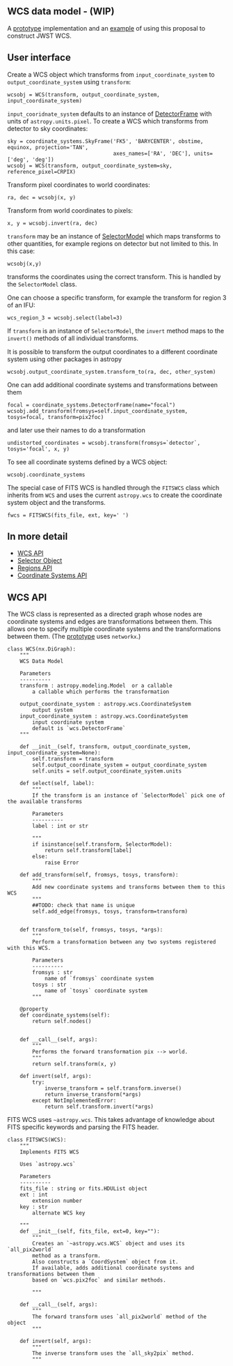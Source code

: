 WCS data model - (WIP)
--------------


A [prototype](https://github.com/nden/code-experiments/tree/master/generalized_wcs_api/prototype) implementation and an 
[example](https://github.com/nden/code-experiments/tree/master/generalized_wcs_api/prototype/jwst_example) of using this
proposal to construct JWST WCS.

User interface
--------------

Create a WCS object which transforms from `input_coordinate_system` to `output_coordinate_system` using `transform`:

    wcsobj = WCS(transform, output_coordinate_system, input_coordinate_system)
    
``input_cooridnate_system`` defaults to an instance of [DetectorFrame](https://github.com/nden/code-experiments/blob/master/generalized_wcs_api/prototype/coordinate_systems.py#L276) with units of `astropy.units.pixel`. To create a WCS which transforms from detector to sky coordinates:
    
    sky = coordinate_systems.SkyFrame('FK5', 'BARYCENTER', obstime, equinox, projection='TAN',
                                      axes_names=['RA', 'DEC'], units=['deg', 'deg'])
    wcsobj = WCS(transform, output_coordinate_system=sky, reference_pixel=CRPIX)

Transform pixel coordinates to world coordinates:

    ra, dec = wcsobj(x, y)

Transform from world coordinates to pixels:

    x, y = wcsobj.invert(ra, dec)

`transform` may be an instance of [SelectorModel](https://github.com/nden/astropy-api/blob/generalized_wcs/generalized_wcs/selector.md) which maps transforms to other quantities,
for example regions on detector but not limited to this. In this case:

    wcsobj(x,y)

transforms the coordinates using the correct transform.
This is handled by the `SelectorModel` class.

One can choose a specific transform, for example the transform for region 3 of an IFU:

    wcs_region_3 = wcsobj.select(label=3)

If `transform` is an instance of `SelectorModel`, the `invert` method maps to the `invert()`
methods of all individual transforms.

It is possible to transform the output coordinates to a different coordinate system using other packages in astropy

    wcsobj.output_coordinate_system.transform_to(ra, dec, other_system)

One can add additional coordinate systems and transformations between them

    focal = coordinate_systems.DetectorFrame(name="focal") 
    wcsobj.add_transform(fromsys=self.input_coordinate_system, tosys=focal, transform=pix2foc)
    
and later use their names to do a transformation

    undistorted_coordinates = wcsobj.transform(fromsys=`detector`, tosys='focal', x, y)
    
To see all coordinate systems defined by a WCS object:

    wcsobj.coordinate_systems
    
The special case of FITS WCS is handled through the `FITSWCS` class which inherits from `WCS`
and uses the current `astropy.wcs`  to create the coordinate system object and the transforms.

    fwcs = FITSWCS(fits_file, ext, key=' ')

In more detail
--------------

* [WCS API](https://github.com/nden/astropy-api/blob/generalized_wcs/generalized_wcs/wcs_api.md#wcs-api)
* [Selector Object](https://github.com/nden/astropy-api/blob/generalized_wcs/generalized_wcs/selector.md)
* [Regions API](https://github.com/nden/astropy-api/blob/generalized_wcs/generalized_wcs/region_api.md)
* [Coordinate Systems API](https://github.com/nden/astropy-api/blob/generalized_wcs/generalized_wcs/coordinate_systems_api.md)

WCS API
-------

The WCS class is represented as a directed graph whose nodes are coordinate systems and edges are transformations
between them. This allows one to specify multiple coordinate systems and the transformations between them. 
(The [prototype](https://github.com/nden/code-experiments/blob/master/generalized_wcs_api/prototype/wcs.py) uses `networkx`.)

    class WCS(nx.DiGraph):
        """
        WCS Data Model

        Parameters
        ----------
        transform : astropy.modeling.Model  or a callable
            a callable which performs the transformation

        output_coordinate_system : astropy.wcs.CoordinateSystem
            output system  
        input_coordinate_system : astropy.wcs.CoordinateSystem
            input coordinate system
            default is `wcs.DetectorFrame`
        """

        def __init__(self, transform, output_coordinate_system, input_coordinate_system=None):
            self.transform = transform
            self.output_coordinate_system = output_coordinate_system
            self.units = self.output_coordinate_system.units

        def select(self, label):
            """
            If the transform is an instance of `SelectorModel` pick one of the available transforms
            
            Parameters
            ----------
            label : int or str
                
            """
            if isinstance(self.transform, SelectorModel):
                return self.transform[label]
            else:
                raise Error

        def add_transform(self, fromsys, tosys, transform):
            """
            Add new coordinate systems and transforms between them to this WCS
            """
            ##TODO: check that name is unique
            self.add_edge(fromsys, tosys, transform=transform)


        def transform_to(self, fromsys, tosys, *args):
            """
            Perform a transformation between any two systems registered with this WCS.
            
            Parameters
            ----------
            fromsys : str
                name of `fromsys` coordinate system
            tosys : str
                name of `tosys` coordinate system
            """
        
        @property
        def coordinate_systems(self):
            return self.nodes()
            
            
        def __call__(self, args):
            """
            Performs the forward transformation pix --> world.
            """
            return self.transform(x, y)

        def invert(self, args):
            try:
                inverse_transform = self.transform.inverse()
                return inverse_transform(*args)
            except NotImplementedError:
                return self.transform.invert(*args)


FITS WCS uses `~astropy.wcs`. This takes advantage of knowledge about FITS
specific keywords and parsing the FITS header.

    class FITSWCS(WCS):
        """
        Implements FITS WCS

        Uses `astropy.wcs`

        Parameters
        ----------
        fits_file : string or fits.HDUList object
        ext : int
            extension number
        key : str
            alternate WCS key
            
        """
        def __init__(self, fits_file, ext=0, key=""):
            """
            Creates an `~astropy.wcs.WCS` object and uses its `all_pix2world`
            method as a transform.
            Also constructs a `CoordSystem` object from it.
            If available, adds additional coordinate systems and transformations between them 
            based on `wcs.pix2foc` and similar methods.

            """

        def __call__(self, args):
            """
            The forward transform uses `all_pix2world` method of the object
            """

        def invert(self, args):
            """
            The inverse transform uses the `all_sky2pix` method.
            """

